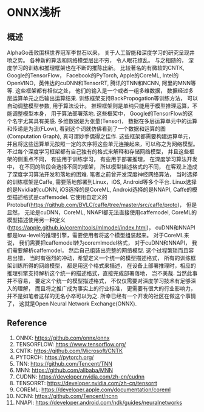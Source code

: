 # ONNX浅析

## 概述
AlphaGo击败围棋世界冠军李世石以来， 关于人工智能和深度学习的研究呈现井喷之势。 各种新的算法和网络模型层出不穷， 令人眼花缭乱。  与之相随的， 深度学习的训练和推理框架也在不断的推陈出新。 比较著名的有微软的CNTK, Google的TensorFlow， Facebook的PyTorch, Apple的CoreML, Intel的OpenVINO，英伟达的cuDNN和TensorRT, 腾讯的TNN和NCNN, 阿里的MNN等等.  这些框架都有相似之处， 他们的输入是一个或者一组多维数据， 数据经过多层运算单元之后输出运算结果.  训练框架支持BackPropogation等训练方法， 可以自动调整模型参数, 用于算法设计。 推理框架则是单纯只能用于模型推理运算，不能调整模型本身， 用于算法部署落地. 这些框架中， Google的TensorFlow的这个名字尤其具有美感.  多维数据是为张量(Tensor)， 数据在多层运算单元中的运算和传递是为流(FLow),  看到这个词就仿佛看到了一个数据和运算的图(Computation Graph), 真可谓妙手偶得之佳作.  这些框架都需要构建运算单元， 并且将这些运算单元按照一定的次序将这些单元连接起来，可以称之为网络模型。 不过每个深度学习框架都有自己独有的格式来解释和存储网络模型， 并且这些框架的侧重点不同， 有些用于训练学习， 有些用于部署推理， 在深度学习算法开发中， 在不同的阶段会选择不同的框架， 所以模型描述格式的不同， 在客观上造成了深度学习算法开发和落地的困难.  笔者之前曾开发深度神经网络算法， 当时选择的训练框架是Caffe,  需要落地部署到Linux，iOS, Android等多个平台.  Linux选择的是Nvidia的cuDNN, iOS选择的是CoreML, Android选择的是NNAPI,  Caffe的模型描述格式是caffemodel. 它使用自定义的Protobuf(https://github.com/BVLC/caffe/tree/master/src/caffe/proto)， 但是显然， 无论是cuDNN，CoreML, NNAPI都无法直接使用caffemodel,  CoreML的模型描述使用另一种定义(https://apple.github.io/coremltools/mlmodel/index.html)， cuDNN和NNAPI都是low-level的推理引擎，需要使用者将这个模型组装起来。 对于CoreML来说， 我们需要把caffemodel转为coremlmodel格式， 对于cuDNN和NNAPI， 我们需要解析caffemodel， 然后自己组装出完整的网络模型.  这个过程繁琐而且容易出错， 当时有强烈的冲动，希望定义一个统一的模型描述格式， 所有的训练框架训练所得的网络模型， 都是用这个格式来描述， 在设备上部署推理时，相应的推理引擎支持解析这个统一的描述格式，直接完成部署落地， 岂不美哉.  当然此事并不容易， 要定义个统一的模型描述格式， 不仅仅需要对深度学习技术有足够深入的理解， 而且将之推广成为事实上的行业标准， 更需要有很大的行业影响力， 并不是如笔者这样的无名小卒可以为之. 所幸已经有一个开发的社区在做这个事情了， 这就是Open Neural Network Exchange(ONNX).  

## Reference
1. ONNX: https://github.com/onnx/onnx
2. TENSORFLOW: https://www.tensorflow.org/
3. CNTK: https://github.com/Microsoft/CNTK
4. PYTORCH: https://pytorch.org/
5. TNN: https://github.com/Tencent/TNN
6. MNN: https://github.com/alibaba/MNN
7. CUDNN: https://developer.nvidia.com/zh-cn/cudnn
8. TENSORRT: https://developer.nvidia.com/zh-cn/tensorrt
9. COREML: https://developer.apple.com/documentation/coreml
10. NCNN: https://github.com/Tencent/ncnn
11. NNAPI: https://developer.android.com/ndk/guides/neuralnetworks
